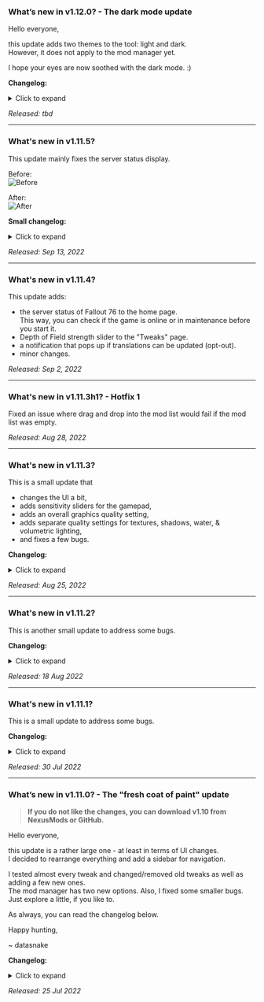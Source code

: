 ### What’s new in v1.12.0? - The dark mode update

Hello everyone,

this update adds two themes to the tool: light and dark.  
However, it does not apply to the mod manager yet.

I hope your eyes are now soothed with the dark mode. :)

**Changelog:**
<details>
<summary>Click to expand</summary>

- Added dark and light mode which can be toggled in the App Settings.
  - Changed some UI elements in order to make them themable. (TrackBars/Sliders, GroupBoxes, TabControls, etc.)
  - Theming support probably comes with a small hit to performance.
  - (added YAML parser "YamlDotNet" as a dependency)
- Bug fixes / Minor changes:
  - Fixed archives of removed mods not getting deleted, which resulted in junk *.ba2 files in the Data folder.
  - Frozen mods still get deployed even if the mod folder is empty.
  - Some tool tips weren't translatable.
  - Added NukaCrypt and Map76 web links.

</details>

*Released: tbd*

---

### What's new in v1.11.5?

This update mainly fixes the server status display.

Before:  
![Before](https://i.imgur.com/BHUhoCB.png)  

After:  
![After](https://i.imgur.com/tCUVSyD.png)

**Small changelog:**
<details>
<summary>Click to expand</summary>

- Fixed the server status display: Expected different response from server (e.g. "maintenance" instead of the actual "under_maintenance")
- Small QoL fix: The mod manager now remembers whether or not the user has collapsed the side panel.
- Updated 7z from version 19.00 to 22.01

</details>

*Released: Sep 13, 2022*

---

### What's new in v1.11.4?

This update adds:
 - the server status of Fallout 76 to the home page.  
   This way, you can check if the game is online or in maintenance before you start it.
 - Depth of Field strength slider to the "Tweaks" page.
 - a notification that pops up if translations can be updated (opt-out).
 - minor changes.

*Released: Sep 2, 2022*

---

### What's new in v1.11.3h1? - Hotfix 1

Fixed an issue where drag and drop into the mod list would fail if the mod list was empty.

*Released: Aug 28, 2022*

---

### What's new in v1.11.3?

This is a small update that
- changes the UI a bit,
- adds sensitivity sliders for the gamepad,
- adds an overall graphics quality setting,
- adds separate quality settings for textures, shadows, water, & volumetric lighting,
- and fixes a few bugs.

**Changelog:**
<details>
<summary>Click to expand</summary>

- Tweaks:
  - Controls: Added sensitivity sliders for the gamepad.
  - Graphics: Added texture quality preset (Low, Medium, High, Ultra).
  - Graphics: Added shadow quality preset (Low, Medium, High, Ultra).
  - Graphics: Added water shadow filter setting (Low, Medium, High).
  - Graphics: Added volumetric lighting quality setting (Low, Medium, High).
  - Graphics: Added overall graphics quality preset (Low, Medium, High, Ultra).
- Profiles:
  - Fixed a bug where creating and/or deleting profiles wouldn't save the changes. Therefore, after deleting a profile, it would still appear after restarting the tool.
- Home page:
  - Added web links.
  - "What's new" is now accessible through a button click.
- App Settings:
  - Removed "Hide What's new" option.
- Gallery:
  - Should search through the PTS screenshot folder for images and display them now.
- Translations:
  - Changed the font for titles in Japanese translation to Roboto Condensed.
  - Fixed a bug that would crash the tool if a translated resource (\*.rtf, \*.html) couldn't be accessed. (Either because the file is locked or access is denied)
- Windows 7 and 8.1:
  - The Info tab in Tweaks doesn't display the embedded webbrowser anymore. Instead, there will be a button to open the info document in the user's preferred browser.  
    (This is because I couldn't get the embedded webbrowser to work on older Windows versions. Windows 10 and 11 aren't affected)

</details>

*Released: Aug 25, 2022*

---

### What's new in v1.11.2?

This is another small update to address some bugs.

**Changelog:**
<details>
<summary>Click to expand</summary>

- App Settings:
  - Added a link to the app settings that opens the profile editing screen.
  - Added an option to disable automatic *.ini backups to the app settings.
  - Added an option to disable notifications (popups) to the app settings.
- Mod Manager:
  - Dragging and dropping mods (archives or folders) into the list installs them at the correct position (where the cursor is) instead of at the end of the list now.
  - Improved the comparison of versions in the mod manager.  
    This should fix the issue where the mod manager displays available updates even if the latest/newer version is installed.
  - Fixed a bug that would crash the mod manager when updating mod information using the NexusMods API.
  - Added another warning to the mod manager's side panel, if no (valid) files are found for packing.
  - Improved packing of bundled archives: junk files are now ignored. Should reduce errors.
- General:
  - Fixed a bug where invalid characters in (user-defined) paths were crashing the tool. They get sanitized now.

</details>

*Released: 18 Aug 2022*

---

### What's new in v1.11.1?

This is a small update to address some bugs.

**Changelog:**
<details>
<summary>Click to expand</summary>

- The textbox for the resource list in the mod manager has scrollbars now.
- Fix: The Quick-Boy color wouldn't be applied if values in the Fallout76Custom.ini override them.
- Fixed small issue that would prevent the tool from downloading translations on first start.
- Translations:
  - The font for the titles changes depending on the selected language. (Russian uses Roboto, Chinese uses Microsoft JhengHei)
- Minor changes

</details>

*Released: 30 Jul 2022*

---

### What’s new in v1.11.0? - The "fresh coat of paint" update

> **If you do not like the changes, you can download v1.10 from NexusMods or GitHub.**

Hello everyone,

this update is a rather large one - at least in terms of UI changes.  
I decided to rearrange everything and add a sidebar for navigation.

I tested almost every tweak and changed/removed old tweaks as well as adding a few new ones.  
The mod manager has two new options. Also, I fixed some smaller bugs.
Just explore a little, if you like to.

As always, you can read the changelog below.


Happy hunting,

~ datasnake

**Changelog:**
<details>
<summary>Click to expand</summary>

- General:
  - Most notable change: Added a side navigation that replaces the top panel, the bottom status panel, and the tabs.
  - Added a "Hero" banner to the "Home" page
  - Moved "Tweaks" into their own page
  - Removed "Settings" window; moved "Settings", "Profiles", and "NexusMods" into their own page
  - Reworked the profile manager
  - Added line numbers, syntax highlighting, autocompletion and hotkeys to the "Custom" page's textbox
  - Replaced the awful `FolderBrowserDialog` with a proper dialog that let's you choose a folder more comfortably.
- Tweaks:
  - Tweaks are now color-coded
    - Added Info about color-codes and tool tips
  - Reworked tweaks:
    - Added some missing tweaks from the ingame settings
    - Added Screen Space Reflections and Blood Splatter to Graphics tweaks
      - Added fix for black/invisible water
    - Removed some tweaks that didn't do anything
    - Changed some tweaks
  - Added FOV preview
  - Removed the "Danger Zone"
  - *.ini files are parsed differently now:
    - Comments can now be in-line and begin with `";"` (semicolon) or `"#"` (hash)
      - This might break the s76UserName and s76Password text fields.
- Pip-Boy:
  - Added a few more Pip-Boy color presets
  - Added HEX codes to Pip-Boy tab
  - Fixed Quick-Boy color not applying ingame
- Profiles:
  - You can now change the path where the *.ini files are stored.
- Mod manager:
  - Fixed: "Import installed mods" importing already managed mods.
  - Added an option to create symlinks when deploying. (Experimental feature)
  - Added an option to put bundled archives last in the load order.
  - Placed "Notes" under "Installation options" in mod manager's side panel
  - Added a button to open the folder of a mod in mod manager's side panel
- Minor changes / fixes
  - Added missing messagebox strings when you picked the wrong game path.
  - Added missing messagebox strings when you delete photos in the gallery.
  - Made some UI elements that were previously untranslatable, translatable.
  - When picking the game path, you now browse for the folder instead of the *.exe file.
  - and a few more.
- Removed backwards-compatibility...
  - ... to v1.8's Mod Manager
  - ... to v1.8's Profiles
- Known issues:
  - The scroll whell on Windows 7 doesn't always work properly due to how focus works in older Windows versions.
  - If a password written into [Login]s76Password contains `";"` or `"#"`, it will be truncated.

</details>

*Released: 25 Jul 2022*